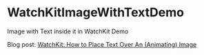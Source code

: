 # WatchKitImageWithTextDemo
Image with Text inside it in WatchKit Demo

Blog post: [WatchKit: How to Place Text Over An (Animating) Image](http://natashatherobot.com/watchkit-text-over-animating-image/#)
